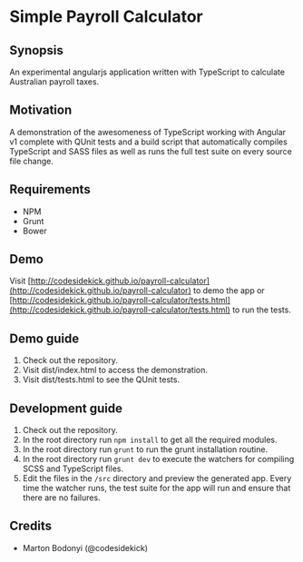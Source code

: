 # Simple Payroll Calculator

## Synopsis
An experimental angularjs application written with TypeScript to calculate Australian payroll taxes.

## Motivation
A demonstration of the awesomeness of TypeScript working with Angular v1 complete with QUnit tests and a build script
that automatically compiles TypeScript and SASS files as well as runs the full test suite on every source file change.

## Requirements
* NPM
* Grunt
* Bower

## Demo
Visit [http://codesidekick.github.io/payroll-calculator](http://codesidekick.github.io/payroll-calculator) to demo the
app or [http://codesidekick.github.io/payroll-calculator/tests.html](http://codesidekick.github.io/payroll-calculator/tests.html)
to run the tests.

## Demo guide
1. Check out the repository.
2. Visit dist/index.html to access the demonstration.
3. Visit dist/tests.html to see the QUnit tests.

## Development guide
1. Check out the repository.
2. In the root directory run `npm install` to get all the required modules.
3. In the root directory run `grunt` to run the grunt installation routine.
4. In the root directory run `grunt dev` to execute the watchers for compiling SCSS and TypeScript files.
5. Edit the files in the `/src` directory and preview the generated app. Every time the watcher runs, the test suite for
   the app will run and ensure that there are no failures.

## Credits
* Marton Bodonyi (@codesidekick)